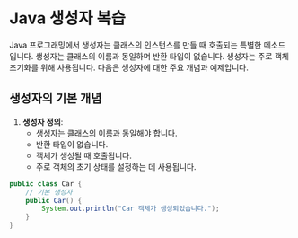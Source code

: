 # Java 생성자 복습

Java 프로그래밍에서 생성자는 클래스의 인스턴스를 만들 때 호출되는 특별한 메소드입니다. 생성자는 클래스의 이름과 동일하며 반환 타입이 없습니다. 생성자는 주로 객체 초기화를 위해 사용됩니다. 다음은 생성자에 대한 주요 개념과 예제입니다.

## 생성자의 기본 개념

1. **생성자 정의**:
   - 생성자는 클래스의 이름과 동일해야 합니다.
   - 반환 타입이 없습니다.
   - 객체가 생성될 때 호출됩니다.
   - 주로 객체의 초기 상태를 설정하는 데 사용됩니다.

```java
public class Car {
    // 기본 생성자
    public Car() {
        System.out.println("Car 객체가 생성되었습니다.");
    }
}
```
